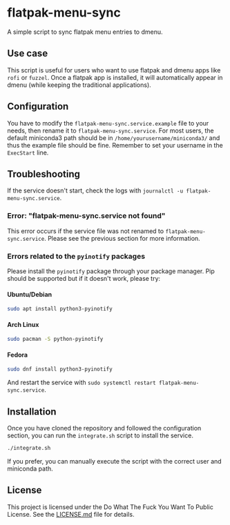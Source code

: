 # flatpak-menu-sync

A simple script to sync flatpak menu entries to dmenu.

## Use case

This script is useful for users who want to use flatpak and dmenu apps like `rofi` or `fuzzel`.
Once a flatpak app is installed, it will automatically appear in dmenu (while keeping the traditional applications).

## Configuration

You have to modify the `flatpak-menu-sync.service.example` file to your needs, then rename it to `flatpak-menu-sync.service`.
For most users, the default miniconda3 path should be in `/home/yourusername/miniconda3/` and thus the example file should be fine.
Remember to set your username in the `ExecStart` line.

## Troubleshooting

If the service doesn't start, check the logs with `journalctl -u flatpak-menu-sync.service`.

### Error: "flatpak-menu-sync.service not found"

This error occurs if the service file was not renamed to `flatpak-menu-sync.service`. Please see the previous section for more information.

### Errors related to the `pyinotify` packages

Please install the `pyinotify` package through your package manager.
Pip should be supported but if it doesn't work, please try:

#### Ubuntu/Debian

```bash
sudo apt install python3-pyinotify
```

#### Arch Linux

```bash
sudo pacman -S python-pyinotify
```

#### Fedora

```bash
sudo dnf install python3-pyinotify
```

And restart the service with `sudo systemctl restart flatpak-menu-sync.service`.

## Installation

Once you have cloned the repository and followed the configuration section, you can run the `integrate.sh` script to install the service.

```bash
./integrate.sh
```

If you prefer, you can manually execute the script with the correct user and miniconda path.

## License

This project is licensed under the Do What The Fuck You Want To Public License. See the [LICENSE.md](LICENSE.md) file for details.
